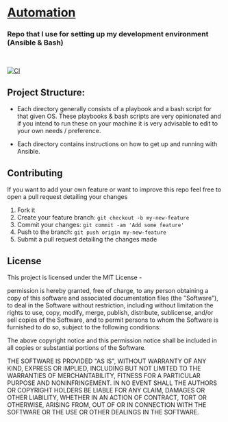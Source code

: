 # [Automation](Automation)

### Repo that I use for setting up my development environment (Ansible & Bash)
<br />

[![CI](https://github.com/luke-h1/Automation/actions/workflows/lint.yml/badge.svg)](https://github.com/luke-h1/Automation/actions/workflows/lint.yml)

## Project Structure: 
  * Each directory generally consists of a playbook and a bash script for that given OS. These playbooks & bash scripts are very opinionated and if you intend to run these on your machine it is very advisable to edit to your own needs / preference. 

  * Each directory contains instructions on how to get up and running with Ansible. 

## Contributing
If you want to add your own feature or want to improve this repo feel free to open a pull request detailing your changes
1. Fork it 
2. Create your feature branch: `git checkout -b my-new-feature`
3. Commit your changes: `git commit -am 'Add some feature'`
4. Push to the branch: `git push origin my-new-feature`
5. Submit a pull request detailing the changes made 


## License
This project is licensed under the MIT License - 

permission is hereby granted, free of charge, to any person obtaining a copy of this software and associated documentation files (the "Software"), to deal in the Software without restriction, including without limitation the rights to use, copy, modify, merge, publish, distribute, sublicense, and/or sell copies of the Software, and to permit persons to whom the Software is furnished to do so, subject to the following conditions:

The above copyright notice and this permission notice shall be included in all copies or substantial portions of the Software.

THE SOFTWARE IS PROVIDED "AS IS", WITHOUT WARRANTY OF ANY KIND, EXPRESS OR IMPLIED, INCLUDING BUT NOT LIMITED TO THE WARRANTIES OF MERCHANTABILITY, FITNESS FOR A PARTICULAR PURPOSE AND NONINFRINGEMENT. IN NO EVENT SHALL THE AUTHORS OR COPYRIGHT HOLDERS BE LIABLE FOR ANY CLAIM, DAMAGES OR OTHER LIABILITY, WHETHER IN AN ACTION OF CONTRACT, TORT OR OTHERWISE, ARISING FROM, OUT OF OR IN CONNECTION WITH THE SOFTWARE OR THE USE OR OTHER DEALINGS IN THE SOFTWARE.